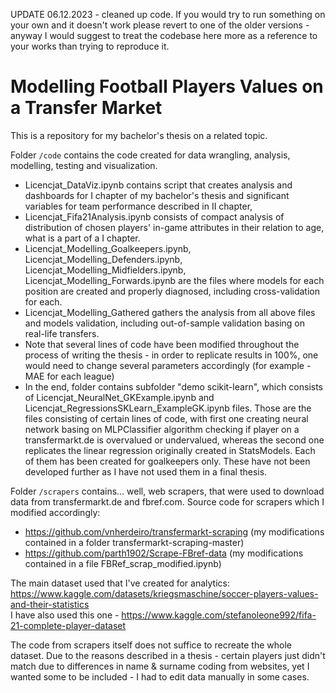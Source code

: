 UPDATE 06.12.2023 - cleaned up code. If you would try to run something on your own and it doesn't work please revert to one of the older versions - anyway I would suggest to treat the codebase here more as a reference to your works than trying to reproduce it.

# Modelling Football Players Values on a Transfer Market

This is a repository for my bachelor's thesis on a related topic. 

Folder <code>/code</code> contains the code created for data wrangling, analysis, modelling, testing and visualization. 
- Licencjat_DataViz.ipynb contains script that creates analysis and dashboards for I chapter of my bachelor's thesis and significant variables for team performance described in II chapter,
- Licencjat_Fifa21Analysis.ipynb consists of compact analysis of distribution of chosen players' in-game attributes in their relation to age, what is a part of a I chapter.
- Licencjat_Modelling_Goalkeepers.ipynb, Licencjat_Modelling_Defenders.ipynb, Licencjat_Modelling_Midfielders.ipynb, Licencjat_Modelling_Forwards.ipynb are the files where models for each position are created and properly diagnosed, including cross-validation for each.
- Licencjat_Modelling_Gathered gathers the analysis from all above files and models validation, including out-of-sample validation basing on real-life transfers.
- Note that several lines of code have been modified throughout the process of writing the thesis - in order to replicate results in 100%, one would need to change several parameters accordingly (for example - MAE for each league)
- In the end, folder contains subfolder "demo scikit-learn", which consists of Licencjat_NeuralNet_GKExample.ipynb and Licencjat_RegressionsSKLearn_ExampleGK.ipynb files. Those are the files consisting of certain lines of code, with first one creating neural network basing on MLPClassifier algorithm checking if player on a transfermarkt.de is overvalued or undervalued, whereas the second one replicates the linear regression originally created in StatsModels. Each of them has been created for goalkeepers only. These have not been developed further as I have not used them in a final thesis.

Folder <code>/scrapers</code> contains... well, web scrapers, that were used to download data from transfermarkt.de and fbref.com.
Source code for scrapers which I modified accordingly:
- https://github.com/vnherdeiro/transfermarkt-scraping (my modifications contained in a folder transfermarkt-scraping-master)
- https://github.com/parth1902/Scrape-FBref-data (my modifications contained in a file FBRef_scrap_modified.ipynb)

The main dataset used that I've created for analytics: https://www.kaggle.com/datasets/kriegsmaschine/soccer-players-values-and-their-statistics <br>
I have also used this one - https://www.kaggle.com/stefanoleone992/fifa-21-complete-player-dataset

The code from scrapers itself does not suffice to recreate the whole dataset. Due to the reasons described in a thesis - certain players just didn't match due to differences in name & surname coding from websites, yet I wanted some to be included - I had to edit data manually in some cases.




